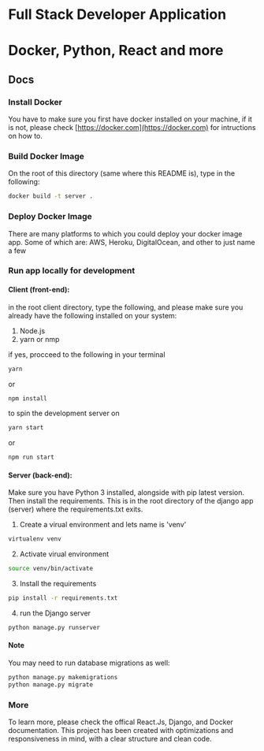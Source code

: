 # Full Stack Developer Application

# Docker, Python, React and more

## Docs

### Install Docker

You have to make sure you first have docker installed on your machine, if it is not, please check [https://docker.com](https://docker.com) for intructions on how to.

### Build Docker Image

On the root of this directory (same where this README is), type in the following:

```bash
docker build -t server .
```

### Deploy Docker Image

There are many platforms to which you could deploy your docker image app. Some of which are: AWS, Heroku, DigitalOcean, and other to just name a few

### Run app locally for development

#### Client (front-end):

in the root client directory, type the following, and please make sure you already have the following installed on your system:

1. Node.js
2. yarn or nmp

if yes, procceed to the following in your terminal

```bash
yarn 
```
or
```bash
npm install 
```
to spin the development server on

```bash
yarn start
```
or 
```bash
npm run start 
```

#### Server (back-end):

Make sure you have Python 3 installed, alongside with pip latest version. Then install the requirements.
This is in the root directory of the django app (server) where the requirements.txt exits.

1. Create a virual environment and lets name is 'venv'

```bash
virtualenv venv
```

2. Activate virual environment

```bash
source venv/bin/activate
```
3. Install the requirements

```bash
pip install -r requirements.txt
```
4. run the Django server

```bash
python manage.py runserver
```

#### Note

You may need to run database migrations as well:

```bash
python manage.py makemigrations
python manage.py migrate
```

### More

To learn more, please check the offical React.Js, Django, and Docker documentation.
This project has been created with optimizations and responsiveness in mind, with a clear structure and clean code.
